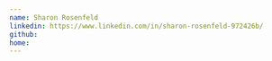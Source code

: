```yaml
---
name: Sharon Rosenfeld
linkedin: https://www.linkedin.com/in/sharon-rosenfeld-972426b/
github:
home:
---
```

